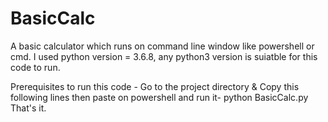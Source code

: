 # BasicCalc
A basic calculator which runs on command line window like powershell or cmd.
I used python version = 3.6.8, any python3 version is suiatble for this code to run.

Prerequisites to run this code -
  Go to the project directory & Copy this following lines then paste on powershell and run it-
                                                                                            python BasicCalc.py
That's it.
